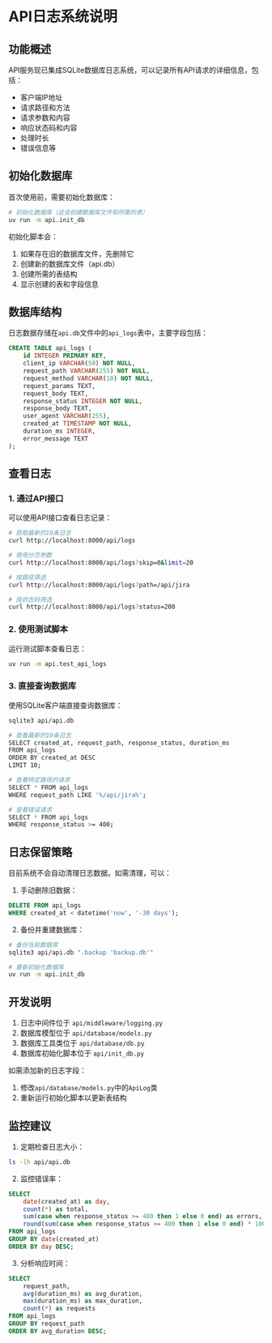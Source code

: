 # API日志系统说明

## 功能概述

API服务现已集成SQLite数据库日志系统，可以记录所有API请求的详细信息，包括：

- 客户端IP地址
- 请求路径和方法
- 请求参数和内容
- 响应状态码和内容
- 处理时长
- 错误信息等

## 初始化数据库

首次使用前，需要初始化数据库：

```bash
# 初始化数据库（这会创建数据库文件和所需的表）
uv run -m api.init_db
```

初始化脚本会：
1. 如果存在旧的数据库文件，先删除它
2. 创建新的数据库文件（api.db）
3. 创建所需的表结构
4. 显示创建的表和字段信息

## 数据库结构

日志数据存储在`api.db`文件中的`api_logs`表中，主要字段包括：

```sql
CREATE TABLE api_logs (
    id INTEGER PRIMARY KEY,
    client_ip VARCHAR(50) NOT NULL,
    request_path VARCHAR(255) NOT NULL,
    request_method VARCHAR(10) NOT NULL,
    request_params TEXT,
    request_body TEXT,
    response_status INTEGER NOT NULL,
    response_body TEXT,
    user_agent VARCHAR(255),
    created_at TIMESTAMP NOT NULL,
    duration_ms INTEGER,
    error_message TEXT
);
```

## 查看日志

### 1. 通过API接口

可以使用API接口查看日志记录：

```bash
# 获取最新的10条日志
curl http://localhost:8000/api/logs

# 使用分页参数
curl http://localhost:8000/api/logs?skip=0&limit=20

# 按路径筛选
curl http://localhost:8000/api/logs?path=/api/jira

# 按状态码筛选
curl http://localhost:8000/api/logs?status=200
```

### 2. 使用测试脚本

运行测试脚本查看日志：

```bash
uv run -m api.test_api_logs
```

### 3. 直接查询数据库

使用SQLite客户端直接查询数据库：

```bash
sqlite3 api/api.db

# 查看最新的10条日志
SELECT created_at, request_path, response_status, duration_ms
FROM api_logs
ORDER BY created_at DESC
LIMIT 10;

# 查看特定路径的请求
SELECT * FROM api_logs
WHERE request_path LIKE '%/api/jira%';

# 查看错误请求
SELECT * FROM api_logs
WHERE response_status >= 400;
```

## 日志保留策略

目前系统不会自动清理日志数据。如需清理，可以：

1. 手动删除旧数据：
```sql
DELETE FROM api_logs
WHERE created_at < datetime('now', '-30 days');
```

2. 备份并重建数据库：
```bash
# 备份当前数据库
sqlite3 api/api.db ".backup 'backup.db'"

# 重新初始化数据库
uv run -m api.init_db
```

## 开发说明

1. 日志中间件位于 `api/middleware/logging.py`
2. 数据库模型位于 `api/database/models.py`
3. 数据库工具类位于 `api/database/db.py`
4. 数据库初始化脚本位于 `api/init_db.py`

如需添加新的日志字段：
1. 修改`api/database/models.py`中的`ApiLog`类
2. 重新运行初始化脚本以更新表结构

## 监控建议

1. 定期检查日志大小：
```bash
ls -lh api/api.db
```

2. 监控错误率：
```sql
SELECT
    date(created_at) as day,
    count(*) as total,
    sum(case when response_status >= 400 then 1 else 0 end) as errors,
    round(sum(case when response_status >= 400 then 1 else 0 end) * 100.0 / count(*), 2) as error_rate
FROM api_logs
GROUP BY date(created_at)
ORDER BY day DESC;
```

3. 分析响应时间：
```sql
SELECT
    request_path,
    avg(duration_ms) as avg_duration,
    max(duration_ms) as max_duration,
    count(*) as requests
FROM api_logs
GROUP BY request_path
ORDER BY avg_duration DESC;